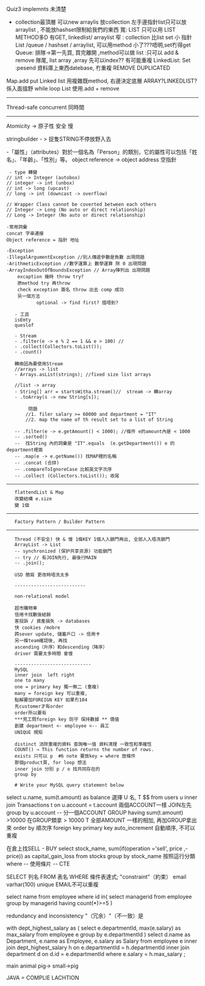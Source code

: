 Quiz3
implemnts 未清楚

- collection最頂層
可以new arraylis 放collection
左手邊指針list只可以放arraylist , 不能放hashset限制給我們的東西
寬:  LIST 只可以用 LIST METHOD多D 有GET, linkedlist/ arraylist
窄 : collection 比list set 小 指針 List /queue / hashset / arraylist, 可以用method 小了???唔明,set冇得get
Queue: 排隊->第一先買, 買完離開 ,method可以做
list :只可以 add & remove 隊尾, list array ,array 先可以index?? 有可能重複
LinkedList: 
Set :pesend 資料庫上東西datebase, 冇重複 REMOVE DUPLICATED

Map.add put 
Linked list 用複雜既method, 右邊決定底層  ARRAY?LINKEDLIST?  係入面搵野  while loop 
List 使用.add + remove
*****
Thread-safe
concurrent 同時間
*****

Atomicity -> 原子性 安全 慢

stringbuilder - > 捉隻STRING不停放野入去

-「屬性」（attributes）對於一個名為「Person」的類別，它的屬性可以包括「姓名」、「年齡」、「性別」等。
object reference -> object address 空指針


     - type 轉變
    // int -> Integer (autobox)
    // integer -> int (unbox)
    // int -> long (upcast)
    // long -> int (downcast -> overflow)

    // Wrapper Class cannot be coverted between each others
    // Integer -> Long (No auto or direct relationship)
    // Long -> Integer (No auto or direct relationship)

    -常用詞彙
    concat 字串連接
    Object reference = 指針 地址
    
    -Exception
    -IllegalArgumentException //別人傳遞參數是負數 出現問題
    -ArithmeticException //數字運算上 數學運算 除 0 出現問題
    -ArrayIndexOutOfBoundsException // Array陣列出 出現問題
        excaption 幾時 throw try?
        原method try 再throw
        check exception 簽名 throw 出去 comp 成功
        另一個方法
               optional -> find first? 搵唔到?
        
       - 工具
       isEmty 
       queslof

       - Stream
       - .filter(e -> e % 2 == 1 && e > 100) //
       - .collect(Collectors.toList());
       - .count()

       轉換因為要使用Stream
       //arrays -> list
       - Arrays.asList(strings); //fixed size list arrays

       //list -> array
       - String[] arr = startsWitha.stream()//  stream -> 轉array
       - .toArray(s -> new String[s]);

            問題
           //1. filer salary >= 60000 and department = "IT"
           //2. map the name of th result set to a list of String

       -- .filter(e -> e.getAmount() < 1000); //條件 e的amount內是 < 1000
       -- .sorted()
       --  找String 內的詞彙是 "IT".equals  (e.getDepartment()) e 的department裡面
       -- .map(e -> e.getName()) 找MAP裡的名稱
       -- .concat (合拼)
       -- .compareToIgnoreCase 比較英文字次序
       -- .collect (Collectors.toList()); 收尾
-----------------------------------------------------------
       flattendList & Map
       改變結構 e.size
       變 1個
------------------------------------------------------------
       Factory Pattern / Builder Pattern



---------------------------------------------------------------
       Thread (不安全) 快 & 慢 1條KEY 1個人入鎖門再出, 全部人入唔洗鎖門
       ArrayList -> List 
       -- synchronized (保护共享资源) 功能鎖門
       -- try // 有JOIN先行, 最後行MAIN
       -- .join();

       USD 簡寫 更改時唔洗太多

       --------------------------

       non-relational model 

       超市購物車
       信用卡找數後結餘
       客投訴 / 資產損失 -> databases
       快 cookies /mobre
       跨sever update, 儲蓄戶口 -> 信用卡
       另一條team確認後, 再找
       ascending（升序）和descending（降序）
       driver 需要太多時間 會慢

       ----------------------------
       MySQL
       inner join  left right
       one to many
       one = primary key 獨一無二 (重複)
       many = foreign key 可以重複, 
       點解要加FOREIGN KEY 如果冇104
       先customer才有order
       order所以要有 
       ***見工問foreign key 防守 保持數據 ** 價值
       創建 department <- employee <-- 員工
       UNIQUE 規矩

       distinct 消除重複的資料 查詢唯一值 資料清理 一致性和準確性
       COUNT() → This function returns the number of rows.
       exists 只可以 p  #6 note 要放key = where 放條件
       那個product買, for loop 想法
       inner join 分別 p / o 找共同存在的
       group by 

       # Write your MySQL query statement below

select u.name, sum(t.amount) as balance 選擇 U 名, T $$
from users u inner join Transactions t on u.account = t.account   兩個ACCOUNT一樣 JOIN左先
group by u.account -- 分一個ACCOUNT GROUP
having sum(t.amount) >10000 在GROUP類拿 > 10000
T 全部AMOUNT 一樣的相加, 再加GROUP拿出來
order by  順次序
foreign key 
primary key 
auto_increment 自動順序, 不可以重複

在倉上找SELL - BUY 
select stock_name, sum(if(operation ='sell', price ,-price)) as capital_gain_loss
from stocks
group by stock_name 按照這行分類
where -- 使用條片
-- CTE

SELECT 列名
FROM 表名
WHERE 條件表達式;
"constraint"（約束）
email varhar(100) unique EMAIL不可以重複

select name
from employee
where id in(
    select managerid
    from employee
    group by managerid
    having count(*)>=5
)

redundancy and inconsistency
"（冗余）"（不一致）是

with dept_highest_salary as (
    select e.departmentId, max(e.salary) as max_salary
    from employee e
    group by e.departmentId
)
select d.name as Department, e.name as Employee, e.salary as Salary
from employee e
    inner join dept_highest_salary h on e.departmentId = h.departmentId
    inner join department d on d.id = e.departmentId
where e.salary = h.max_salary
;

main animal
pig->
small->pig

JAVA = COMPLIE LACHTION